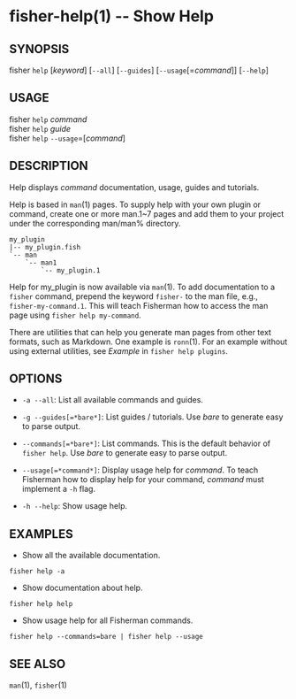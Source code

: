 fisher-help(1) -- Show Help
===========================

## SYNOPSIS

fisher `help` [*keyword*] [`--all`] [`--guides`] [`--usage`[=*command*]] [`--help`]<br>

## USAGE

fisher `help` *command*<br>
fisher `help` *guide*<br>
fisher `help` `--usage`=[*command*]<br>

## DESCRIPTION

Help displays *command* documentation, usage, guides and tutorials.

Help is based in `man`(1) pages. To supply help with your own plugin or command, create one or more man.1~7 pages and add them to your project under the corresponding man/man% directory.

```
my_plugin
|-- my_plugin.fish
`-- man
    `-- man1
        `-- my_plugin.1
```

Help for my_plugin is now available via `man`(1). To add documentation to a `fisher` command, prepend the keyword `fisher-` to the man file, e.g., `fisher-my-command.1`. This will teach Fisherman how to access the man page using `fisher help my-command`.

There are utilities that can help you generate man pages from other text formats, such as Markdown. One example is `ronn`(1). For an example without using external utilities, see *Example* in `fisher help plugins`.

## OPTIONS

* `-a --all`:
    List all available commands and guides.

* `-g --guides[=*bare*]`:
    List guides / tutorials. Use *bare* to generate easy to parse output.

* `--commands[=*bare*]`:
    List commands. This is the default behavior of `fisher help`. Use *bare* to generate easy to parse output.

* `--usage[=*command*]`:
    Display usage help for *command*. To teach Fisherman how to display help for your command, *command* must implement a `-h` flag.

* `-h --help`:
    Show usage help.

## EXAMPLES

* Show all the available documentation.

```
fisher help -a
```

* Show documentation about help.

```
fisher help help
```

* Show usage help for all Fisherman commands.

```
fisher help --commands=bare | fisher help --usage
```

## SEE ALSO

`man`(1), `fisher`(1)
